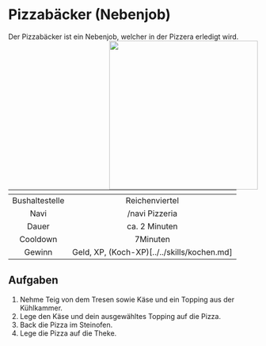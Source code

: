 # Pizzabäcker (Nebenjob)
Der Pizzabäcker ist ein Nebenjob, welcher in der Pizzera erledigt wird. <img align="right" width="300" eight="150" src="../../../assets/image/orte/Pizzabäcker.png">

| <!-- --> | <!-- --> |
| :-: | :-: |
| Bushaltestelle | Reichenviertel |
| Navi | /navi Pizzeria |
| Dauer | ca. 2 Minuten |
| Cooldown | 7Minuten |
| Gewinn | Geld, XP, (Koch-XP)[../../skills/kochen.md] |

## Aufgaben
1. Nehme Teig von dem Tresen sowie Käse und ein Topping aus der Kühlkammer.
2. Lege den Käse und dein ausgewähltes Topping auf die Pizza.
3. Back die Pizza im Steinofen.
4. Lege die Pizza auf die Theke.

